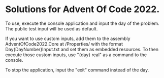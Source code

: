 # Solutions for Advent Of Code 2022.

To use, execute the console application and input the day of the problem. The public test input will be used as default.

If you want to use custom inputs, add them to the assembly AdventOfCode2022.Core at /Properties/ with the format Day{DayNumber}Input.txt and set them as embedded resources.
To then execute those custom inputs, use "{day} real" as a command to the console.

To stop the application, input the "exit" command instead of the day.
